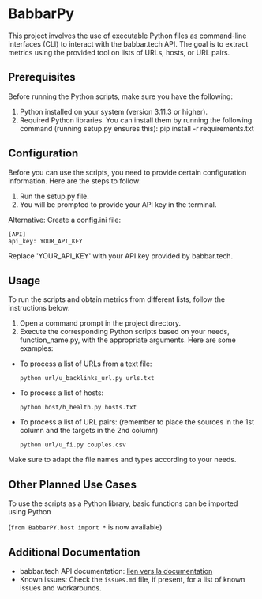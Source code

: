 # BabbarPy

This project involves the use of executable Python files as command-line interfaces (CLI) to interact with the babbar.tech API. The goal is to extract metrics using the provided tool on lists of URLs, hosts, or URL pairs.

## Prerequisites
Before running the Python scripts, make sure you have the following:

1. Python installed on your system (version 3.11.3 or higher).
2. Required Python libraries. You can install them by running the following command (running setup.py ensures this):
pip install -r requirements.txt

## Configuration
Before you can use the scripts, you need to provide certain configuration information. Here are the steps to follow:

1. Run the setup.py file.
2. You will be prompted to provide your API key in the terminal.

Alternative: Create a config.ini file:

```
[API]
api_key: YOUR_API_KEY
```

Replace 'YOUR_API_KEY' with your API key provided by babbar.tech.

## Usage

To run the scripts and obtain metrics from different lists, follow the instructions below:

1. Open a command prompt in the project directory.
2. Execute the corresponding Python scripts based on your needs, function_name.py, with the appropriate arguments. Here are some examples:

  - To process a list of URLs from a text file:
     ```
     python url/u_backlinks_url.py urls.txt
     ```
  - To process a list of hosts:
     ```
     python host/h_health.py hosts.txt
     ```
  - To process a list of URL pairs: (remember to place the sources in the 1st column and the targets in the 2nd column)
    ```
    python url/u_fi.py couples.csv
    ```

Make sure to adapt the file names and types according to your needs.
   
## Other Planned Use Cases
   
   To use the scripts as a Python library, basic functions can be imported using Python
   
   (`from BabbarPY.host import *` is now available)

## Additional Documentation

- babbar.tech API documentation: [lien vers la documentation](https://www.babbar.tech/doc-api/)
- Known issues: Check the `issues.md` file, if present, for a list of known issues and workarounds.